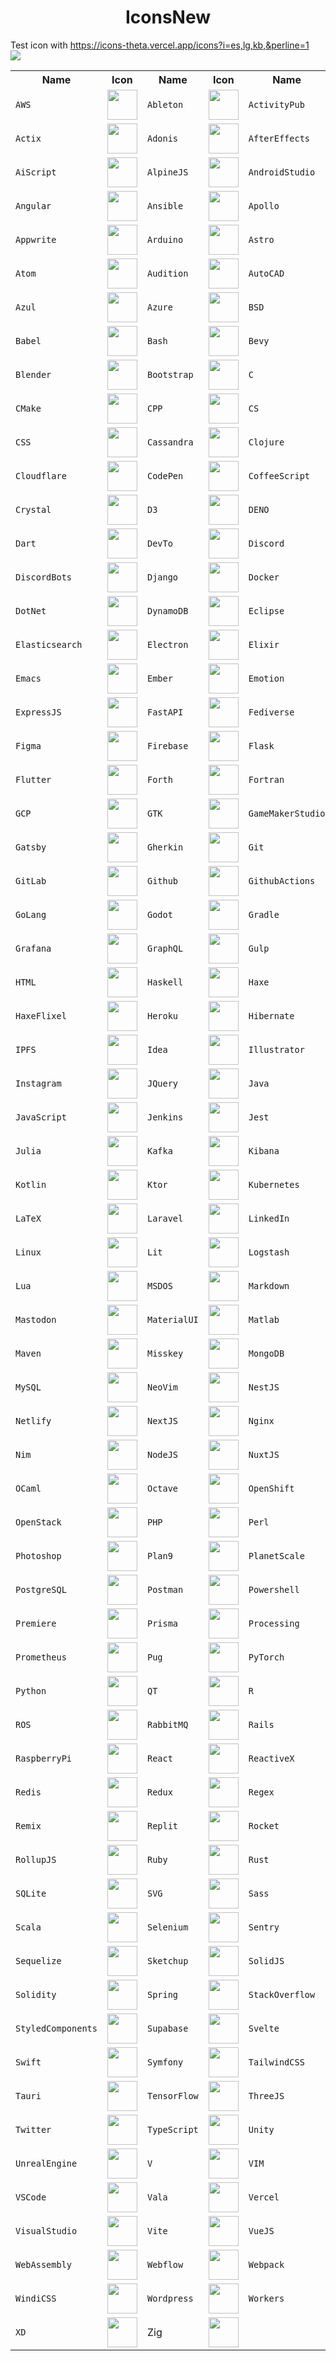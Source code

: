 <div align="center">
    <h1>IconsNew</h1>
</div>



Test icon with <a href="https://icons-theta.vercel.app/icons?i=es,lg,kb,&perline=1">https://icons-theta.vercel.app/icons?i=es,lg,kb,&perline=1</a> <br>
<img src="https://icons-theta.vercel.app/icons?i=react,js,redis,elasticsearch,&perline=2">


<table>
    <tr>
        <th>Name</th>
        <th>Icon</th>
        <th>Name</th>
        <th>Icon</th>
        <th>Name</th>
        <th>Icon</th>
    </tr>
    <tr>
        <td><code>AWS</code></td>
        <td><img src="./public/icon/AWS-Dark.svg" width="48"></td>
        <td><code>Ableton</code></td>
        <td><img src="./public/icon/Ableton-Dark.svg" width="48"></td>
        <td><code>ActivityPub</code></td>
        <td><img src="./public/icon/ActivityPub-Dark.svg" width="48"></td>
    </tr>
    <tr>
        <td><code>Actix</code></td>
        <td><img src="./public/icon/Actix-Dark.svg" width="48"></td>
        <td><code>Adonis</code></td>
        <td><img src="./public/icon/Adonis-Dark.svg" width="48"></td>
        <td><code>AfterEffects</code></td>
        <td><img src="./public/icon/AfterEffects-Dark.svg" width="48"></td>
    </tr>
    <tr>
        <td><code>AiScript</code></td>
        <td><img src="./public/icon/AiScript-Dark.svg" width="48"></td>
        <td><code>AlpineJS</code></td>
        <td><img src="./public/icon/AlpineJS-Dark.svg" width="48"></td>
        <td><code>AndroidStudio</code></td>
        <td><img src="./public/icon/AndroidStudio-Dark.svg" width="48"></td>
    </tr>
    <tr>
        <td><code>Angular</code></td>
        <td><img src="./public/icon/Angular-Dark.svg" width="48"></td>
        <td><code>Ansible</code></td>
        <td><img src="./public/icon/Ansible-Dark.svg" width="48"></td>
        <td><code>Apollo</code></td>
        <td><img src="./public/icon/Apollo-Dark.svg" width="48"></td>
    </tr>
    <tr>
        <td><code>Appwrite</code></td>
        <td><img src="./public/icon/Appwrite-Dark.svg" width="48"></td>
        <td><code>Arduino</code></td>
        <td><img src="./public/icon/Arduino-Dark.svg" width="48"></td>
        <td><code>Astro</code></td>
        <td><img src="./public/icon/Astro-Dark.svg" width="48"></td>
    </tr>
    <tr>
        <td><code>Atom</code></td>
        <td><img src="./public/icon/Atom-Dark.svg" width="48"></td>
        <td><code>Audition</code></td>
        <td><img src="./public/icon/Audition-Dark.svg" width="48"></td>
        <td><code>AutoCAD</code></td>
        <td><img src="./public/icon/AutoCAD-Dark.svg" width="48"></td>
    </tr>
    <tr>
        <td><code>Azul</code></td>
        <td><img src="./public/icon/Azul-Dark.svg" width="48"></td>
        <td><code>Azure</code></td>
        <td><img src="./public/icon/Azure-Dark.svg" width="48"></td>
        <td><code>BSD</code></td>
        <td><img src="./public/icon/BSD-Dark.svg" width="48"></td>
    </tr>
    <tr>
        <td><code>Babel</code></td>
        <td><img src="./public/icon/Babel-Dark.svg" width="48"></td>
        <td><code>Bash</code></td>
        <td><img src="./public/icon/Bash-Dark.svg" width="48"></td>
        <td><code>Bevy</code></td>
        <td><img src="./public/icon/Bevy-Dark.svg" width="48"></td>
    </tr>
    <tr>
        <td><code>Blender</code></td>
        <td><img src="./public/icon/Blender-Dark.svg" width="48"></td>
        <td><code>Bootstrap</code></td>
        <td><img src="./public/icon/Bootstrap-Dark.svg" width="48"></td>
        <td><code>C</code></td>
        <td><img src="./public/icon/C-Dark.svg" width="48"></td>
    </tr>
    <tr>
        <td><code>CMake</code></td>
        <td><img src="./public/icon/CMake-Dark.svg" width="48"></td>
        <td><code>CPP</code></td>
        <td><img src="./public/icon/CPP-Dark.svg" width="48"></td>
        <td><code>CS</code></td>
        <td><img src="./public/icon/CS-Dark.svg" width="48"></td>
    </tr>
    <tr>
        <td><code>CSS</code></td>
        <td><img src="./public/icon/CSS-Dark.svg" width="48"></td>
        <td><code>Cassandra</code></td>
        <td><img src="./public/icon/Cassandra-Dark.svg" width="48"></td>
        <td><code>Clojure</code></td>
        <td><img src="./public/icon/Clojure-Dark.svg" width="48"></td>
    </tr>
    <tr>
        <td><code>Cloudflare</code></td>
        <td><img src="./public/icon/Cloudflare-Dark.svg" width="48"></td>
        <td><code>CodePen</code></td>
        <td><img src="./public/icon/CodePen-Dark.svg" width="48"></td>
        <td><code>CoffeeScript</code></td>
        <td><img src="./public/icon/CoffeeScript-Dark.svg" width="48"></td>
    </tr>
    <tr>
        <td><code>Crystal</code></td>
        <td><img src="./public/icon/Crystal-Dark.svg" width="48"></td>
        <td><code>D3</code></td>
        <td><img src="./public/icon/D3-Dark.svg" width="48"></td>
        <td><code>DENO</code></td>
        <td><img src="./public/icon/DENO-Dark.svg" width="48"></td>
    </tr>
    <tr>
        <td><code>Dart</code></td>
        <td><img src="./public/icon/Dart-Dark.svg" width="48"></td>
        <td><code>DevTo</code></td>
        <td><img src="./public/icon/DevTo-Dark.svg" width="48"></td>
        <td><code>Discord</code></td>
        <td><img src="./public/icon/Discord-Dark.svg" width="48"></td>
    </tr>
    <tr>
        <td><code>DiscordBots</code></td>
        <td><img src="./public/icon/DiscordBots-Dark.svg" width="48"></td>
        <td><code>Django</code></td>
        <td><img src="./public/icon/Django-Dark.svg" width="48"></td>
        <td><code>Docker</code></td>
        <td><img src="./public/icon/Docker-Dark.svg" width="48"></td>
    </tr>
    <tr>
        <td><code>DotNet</code></td>
        <td><img src="./public/icon/DotNet-Dark.svg" width="48"></td>
        <td><code>DynamoDB</code></td>
        <td><img src="./public/icon/DynamoDB-Dark.svg" width="48"></td>
        <td><code>Eclipse</code></td>
        <td><img src="./public/icon/Eclipse-Dark.svg" width="48"></td>
    </tr>
    <tr>
        <td><code>Elasticsearch</code></td>
        <td><img src="./public/icon/Elasticsearch-Dark.svg" width="48"></td>
        <td><code>Electron</code></td>
        <td><img src="./public/icon/Electron-Dark.svg" width="48"></td>
        <td><code>Elixir</code></td>
        <td><img src="./public/icon/Elixir-Dark.svg" width="48"></td>
    </tr>
    <tr>
        <td><code>Emacs</code></td>
        <td><img src="./public/icon/Emacs-Dark.svg" width="48"></td>
        <td><code>Ember</code></td>
        <td><img src="./public/icon/Ember-Dark.svg" width="48"></td>
        <td><code>Emotion</code></td>
        <td><img src="./public/icon/Emotion-Dark.svg" width="48"></td>
    </tr>
    <tr>
        <td><code>ExpressJS</code></td>
        <td><img src="./public/icon/ExpressJS-Dark.svg" width="48"></td>
        <td><code>FastAPI</code></td>
        <td><img src="./public/icon/FastAPI-Dark.svg" width="48"></td>
        <td><code>Fediverse</code></td>
        <td><img src="./public/icon/Fediverse-Dark.svg" width="48"></td>
    </tr>
    <tr>
        <td><code>Figma</code></td>
        <td><img src="./public/icon/Figma-Dark.svg" width="48"></td>
        <td><code>Firebase</code></td>
        <td><img src="./public/icon/Firebase-Dark.svg" width="48"></td>
        <td><code>Flask</code></td>
        <td><img src="./public/icon/Flask-Dark.svg" width="48"></td>
    </tr>
    <tr>
        <td><code>Flutter</code></td>
        <td><img src="./public/icon/Flutter-Dark.svg" width="48"></td>
        <td><code>Forth</code></td>
        <td><img src="./public/icon/Forth-Dark.svg" width="48"></td>
        <td><code>Fortran</code></td>
        <td><img src="./public/icon/Fortran-Dark.svg" width="48"></td>
    </tr>
    <tr>
        <td><code>GCP</code></td>
        <td><img src="./public/icon/GCP-Dark.svg" width="48"></td>
        <td><code>GTK</code></td>
        <td><img src="./public/icon/GTK-Dark.svg" width="48"></td>
        <td><code>GameMakerStudio</code></td>
        <td><img src="./public/icon/GameMakerStudio-Dark.svg" width="48"></td>
    </tr>
    <tr>
        <td><code>Gatsby</code></td>
        <td><img src="./public/icon/Gatsby-Dark.svg" width="48"></td>
        <td><code>Gherkin</code></td>
        <td><img src="./public/icon/Gherkin-Dark.svg" width="48"></td>
        <td><code>Git</code></td>
        <td><img src="./public/icon/Git-Dark.svg" width="48"></td>
    </tr>
    <tr>
        <td><code>GitLab</code></td>
        <td><img src="./public/icon/GitLab-Dark.svg" width="48"></td>
        <td><code>Github</code></td>
        <td><img src="./public/icon/Github-Dark.svg" width="48"></td>
        <td><code>GithubActions</code></td>
        <td><img src="./public/icon/GithubActions-Dark.svg" width="48"></td>
    </tr>
    <tr>
        <td><code>GoLang</code></td>
        <td><img src="./public/icon/GoLang-Dark.svg" width="48"></td>
        <td><code>Godot</code></td>
        <td><img src="./public/icon/Godot-Dark.svg" width="48"></td>
        <td><code>Gradle</code></td>
        <td><img src="./public/icon/Gradle-Dark.svg" width="48"></td>
    </tr>
    <tr>
        <td><code>Grafana</code></td>
        <td><img src="./public/icon/Grafana-Dark.svg" width="48"></td>
        <td><code>GraphQL</code></td>
        <td><img src="./public/icon/GraphQL-Dark.svg" width="48"></td>
        <td><code>Gulp</code></td>
        <td><img src="./public/icon/Gulp-Dark.svg" width="48"></td>
    </tr>
    <tr>
        <td><code>HTML</code></td>
        <td><img src="./public/icon/HTML-Dark.svg" width="48"></td>
        <td><code>Haskell</code></td>
        <td><img src="./public/icon/Haskell-Dark.svg" width="48"></td>
        <td><code>Haxe</code></td>
        <td><img src="./public/icon/Haxe-Dark.svg" width="48"></td>
    </tr>
    <tr>
        <td><code>HaxeFlixel</code></td>
        <td><img src="./public/icon/HaxeFlixel-Dark.svg" width="48"></td>
        <td><code>Heroku</code></td>
        <td><img src="./public/icon/Heroku-Dark.svg" width="48"></td>
        <td><code>Hibernate</code></td>
        <td><img src="./public/icon/Hibernate-Dark.svg" width="48"></td>
    </tr>
    <tr>
        <td><code>IPFS</code></td>
        <td><img src="./public/icon/IPFS-Dark.svg" width="48"></td>
        <td><code>Idea</code></td>
        <td><img src="./public/icon/Idea-Dark.svg" width="48"></td>
        <td><code>Illustrator</code></td>
        <td><img src="./public/icon/Illustrator-Dark.svg" width="48"></td>
    </tr>
    <tr>
        <td><code>Instagram</code></td>
        <td><img src="./public/icon/Instagram-Dark.svg" width="48"></td>
        <td><code>JQuery</code></td>
        <td><img src="./public/icon/JQuery-Dark.svg" width="48"></td>
        <td><code>Java</code></td>
        <td><img src="./public/icon/Java-Dark.svg" width="48"></td>
    </tr>
    <tr>
        <td><code>JavaScript</code></td>
        <td><img src="./public/icon/JavaScript-Dark.svg" width="48"></td>
        <td><code>Jenkins</code></td>
        <td><img src="./public/icon/Jenkins-Dark.svg" width="48"></td>
        <td><code>Jest</code></td>
        <td><img src="./public/icon/Jest-Dark.svg" width="48"></td>
    </tr>
    <tr>
        <td><code>Julia</code></td>
        <td><img src="./public/icon/Julia-Dark.svg" width="48"></td>
        <td><code>Kafka</code></td>
        <td><img src="./public/icon/Kafka-Dark.svg" width="48"></td>
        <td><code>Kibana</code></td>
        <td><img src="./public/icon/Kibana-Dark.svg" width="48"></td>
    </tr>
    <tr>
        <td><code>Kotlin</code></td>
        <td><img src="./public/icon/Kotlin-Dark.svg" width="48"></td>
        <td><code>Ktor</code></td>
        <td><img src="./public/icon/Ktor-Dark.svg" width="48"></td>
        <td><code>Kubernetes</code></td>
        <td><img src="./public/icon/Kubernetes-Dark.svg" width="48"></td>
    </tr>
    <tr>
        <td><code>LaTeX</code></td>
        <td><img src="./public/icon/LaTeX-Dark.svg" width="48"></td>
        <td><code>Laravel</code></td>
        <td><img src="./public/icon/Laravel-Dark.svg" width="48"></td>
        <td><code>LinkedIn</code></td>
        <td><img src="./public/icon/LinkedIn-Dark.svg" width="48"></td>
    </tr>
    <tr>
        <td><code>Linux</code></td>
        <td><img src="./public/icon/Linux-Dark.svg" width="48"></td>
        <td><code>Lit</code></td>
        <td><img src="./public/icon/Lit-Dark.svg" width="48"></td>
        <td><code>Logstash</code></td>
        <td><img src="./public/icon/Logstash-Dark.svg" width="48"></td>
    </tr>
    <tr>
        <td><code>Lua</code></td>
        <td><img src="./public/icon/Lua-Dark.svg" width="48"></td>
        <td><code>MSDOS</code></td>
        <td><img src="./public/icon/MSDOS-Dark.svg" width="48"></td>
        <td><code>Markdown</code></td>
        <td><img src="./public/icon/Markdown-Dark.svg" width="48"></td>
    </tr>
    <tr>
        <td><code>Mastodon</code></td>
        <td><img src="./public/icon/Mastodon-Dark.svg" width="48"></td>
        <td><code>MaterialUI</code></td>
        <td><img src="./public/icon/MaterialUI-Dark.svg" width="48"></td>
        <td><code>Matlab</code></td>
        <td><img src="./public/icon/Matlab-Dark.svg" width="48"></td>
    </tr>
    <tr>
        <td><code>Maven</code></td>
        <td><img src="./public/icon/Maven-Dark.svg" width="48"></td>
        <td><code>Misskey</code></td>
        <td><img src="./public/icon/Misskey-Dark.svg" width="48"></td>
        <td><code>MongoDB</code></td>
        <td><img src="./public/icon/MongoDB-Dark.svg" width="48"></td>
    </tr>
    <tr>
        <td><code>MySQL</code></td>
        <td><img src="./public/icon/MySQL-Dark.svg" width="48"></td>
        <td><code>NeoVim</code></td>
        <td><img src="./public/icon/NeoVim-Dark.svg" width="48"></td>
        <td><code>NestJS</code></td>
        <td><img src="./public/icon/NestJS-Dark.svg" width="48"></td>
    </tr>
    <tr>
        <td><code>Netlify</code></td>
        <td><img src="./public/icon/Netlify-Dark.svg" width="48"></td>
        <td><code>NextJS</code></td>
        <td><img src="./public/icon/NextJS-Dark.svg" width="48"></td>
        <td><code>Nginx</code></td>
        <td><img src="./public/icon/Nginx-Dark.svg" width="48"></td>
    </tr>
    <tr>
        <td><code>Nim</code></td>
        <td><img src="./public/icon/Nim-Dark.svg" width="48"></td>
        <td><code>NodeJS</code></td>
        <td><img src="./public/icon/NodeJS-Dark.svg" width="48"></td>
        <td><code>NuxtJS</code></td>
        <td><img src="./public/icon/NuxtJS-Dark.svg" width="48"></td>
    </tr>
    <tr>
        <td><code>OCaml</code></td>
        <td><img src="./public/icon/OCaml-Dark.svg" width="48"></td>
        <td><code>Octave</code></td>
        <td><img src="./public/icon/Octave-Dark.svg" width="48"></td>
        <td><code>OpenShift</code></td>
        <td><img src="./public/icon/OpenShift-Dark.svg" width="48"></td>
    </tr>
    <tr>
        <td><code>OpenStack</code></td>
        <td><img src="./public/icon/OpenStack-Dark.svg" width="48"></td>
        <td><code>PHP</code></td>
        <td><img src="./public/icon/PHP-Dark.svg" width="48"></td>
        <td><code>Perl</code></td>
        <td><img src="./public/icon/Perl-Dark.svg" width="48"></td>
    </tr>
    <tr>
        <td><code>Photoshop</code></td>
        <td><img src="./public/icon/Photoshop-Dark.svg" width="48"></td>
        <td><code>Plan9</code></td>
        <td><img src="./public/icon/Plan9-Dark.svg" width="48"></td>
        <td><code>PlanetScale</code></td>
        <td><img src="./public/icon/PlanetScale-Dark.svg" width="48"></td>
    </tr>
    <tr>
        <td><code>PostgreSQL</code></td>
        <td><img src="./public/icon/PostgreSQL-Dark.svg" width="48"></td>
        <td><code>Postman</code></td>
        <td><img src="./public/icon/Postman-Dark.svg" width="48"></td>
        <td><code>Powershell</code></td>
        <td><img src="./public/icon/Powershell-Dark.svg" width="48"></td>
    </tr>
    <tr>
        <td><code>Premiere</code></td>
        <td><img src="./public/icon/Premiere-Dark.svg" width="48"></td>
        <td><code>Prisma</code></td>
        <td><img src="./public/icon/Prisma-Dark.svg" width="48"></td>
        <td><code>Processing</code></td>
        <td><img src="./public/icon/Processing-Dark.svg" width="48"></td>
    </tr>
    <tr>
        <td><code>Prometheus</code></td>
        <td><img src="./public/icon/Prometheus-Dark.svg" width="48"></td>
        <td><code>Pug</code></td>
        <td><img src="./public/icon/Pug-Dark.svg" width="48"></td>
        <td><code>PyTorch</code></td>
        <td><img src="./public/icon/PyTorch-Dark.svg" width="48"></td>
    </tr>
    <tr>
        <td><code>Python</code></td>
        <td><img src="./public/icon/Python-Dark.svg" width="48"></td>
        <td><code>QT</code></td>
        <td><img src="./public/icon/QT-Dark.svg" width="48"></td>
        <td><code>R</code></td>
        <td><img src="./public/icon/R-Dark.svg" width="48"></td>
    </tr>
    <tr>
        <td><code>ROS</code></td>
        <td><img src="./public/icon/ROS-Dark.svg" width="48"></td>
        <td><code>RabbitMQ</code></td>
        <td><img src="./public/icon/RabbitMQ-Dark.svg" width="48"></td>
        <td><code>Rails</code></td>
        <td><img src="./public/icon/Rails-Dark.svg" width="48"></td>
    </tr>
    <tr>
        <td><code>RaspberryPi</code></td>
        <td><img src="./public/icon/RaspberryPi-Dark.svg" width="48"></td>
        <td><code>React</code></td>
        <td><img src="./public/icon/React-Dark.svg" width="48"></td>
        <td><code>ReactiveX</code></td>
        <td><img src="./public/icon/ReactiveX-Dark.svg" width="48"></td>
    </tr>
    <tr>
        <td><code>Redis</code></td>
        <td><img src="./public/icon/Redis-Dark.svg" width="48"></td>
        <td><code>Redux</code></td>
        <td><img src="./public/icon/Redux-Dark.svg" width="48"></td>
        <td><code>Regex</code></td>
        <td><img src="./public/icon/Regex-Dark.svg" width="48"></td>
    </tr>
    <tr>
        <td><code>Remix</code></td>
        <td><img src="./public/icon/Remix-Dark.svg" width="48"></td>
        <td><code>Replit</code></td>
        <td><img src="./public/icon/Replit-Dark.svg" width="48"></td>
        <td><code>Rocket</code></td>
        <td><img src="./public/icon/Rocket-Dark.svg" width="48"></td>
    </tr>
    <tr>
        <td><code>RollupJS</code></td>
        <td><img src="./public/icon/RollupJS-Dark.svg" width="48"></td>
        <td><code>Ruby</code></td>
        <td><img src="./public/icon/Ruby-Dark.svg" width="48"></td>
        <td><code>Rust</code></td>
        <td><img src="./public/icon/Rust-Dark.svg" width="48"></td>
    </tr>
    <tr>
        <td><code>SQLite</code></td>
        <td><img src="./public/icon/SQLite-Dark.svg" width="48"></td>
        <td><code>SVG</code></td>
        <td><img src="./public/icon/SVG-Dark.svg" width="48"></td>
        <td><code>Sass</code></td>
        <td><img src="./public/icon/Sass-Dark.svg" width="48"></td>
    </tr>
    <tr>
        <td><code>Scala</code></td>
        <td><img src="./public/icon/Scala-Dark.svg" width="48"></td>
        <td><code>Selenium</code></td>
        <td><img src="./public/icon/Selenium-Dark.svg" width="48"></td>
        <td><code>Sentry</code></td>
        <td><img src="./public/icon/Sentry-Dark.svg" width="48"></td>
    </tr>
    <tr>
        <td><code>Sequelize</code></td>
        <td><img src="./public/icon/Sequelize-Dark.svg" width="48"></td>
        <td><code>Sketchup</code></td>
        <td><img src="./public/icon/Sketchup-Dark.svg" width="48"></td>
        <td><code>SolidJS</code></td>
        <td><img src="./public/icon/SolidJS-Dark.svg" width="48"></td>
    </tr>
    <tr>
        <td><code>Solidity</code></td>
        <td><img src="./public/icon/Solidity-Dark.svg" width="48"></td>
        <td><code>Spring</code></td>
        <td><img src="./public/icon/Spring-Dark.svg" width="48"></td>
        <td><code>StackOverflow</code></td>
        <td><img src="./public/icon/StackOverflow-Dark.svg" width="48"></td>
    </tr>
    <tr>
        <td><code>StyledComponents</code></td>
        <td><img src="./public/icon/StyledComponents-Dark.svg" width="48"></td>
        <td><code>Supabase</code></td>
        <td><img src="./public/icon/Supabase-Dark.svg" width="48"></td>
        <td><code>Svelte</code></td>
        <td><img src="./public/icon/Svelte-Dark.svg" width="48"></td>
    </tr>
    <tr>
        <td><code>Swift</code></td>
        <td><img src="./public/icon/Swift-Dark.svg" width="48"></td>
        <td><code>Symfony</code></td>
        <td><img src="./public/icon/Symfony-Dark.svg" width="48"></td>
        <td><code>TailwindCSS</code></td>
        <td><img src="./public/icon/TailwindCSS-Dark.svg" width="48"></td>
    </tr>
    <tr>
        <td><code>Tauri</code></td>
        <td><img src="./public/icon/Tauri-Dark.svg" width="48"></td>
        <td><code>TensorFlow</code></td>
        <td><img src="./public/icon/TensorFlow-Dark.svg" width="48"></td>
        <td><code>ThreeJS</code></td>
        <td><img src="./public/icon/ThreeJS-Dark.svg" width="48"></td>
    </tr>
    <tr>
        <td><code>Twitter</code></td>
        <td><img src="./public/icon/Twitter-Dark.svg" width="48"></td>
        <td><code>TypeScript</code></td>
        <td><img src="./public/icon/TypeScript-Dark.svg" width="48"></td>
        <td><code>Unity</code></td>
        <td><img src="./public/icon/Unity-Dark.svg" width="48"></td>
    </tr>
    <tr>
        <td><code>UnrealEngine</code></td>
        <td><img src="./public/icon/UnrealEngine-Dark.svg" width="48"></td>
        <td><code>V</code></td>
        <td><img src="./public/icon/V-Dark.svg" width="48"></td>
        <td><code>VIM</code></td>
        <td><img src="./public/icon/VIM-Dark.svg" width="48"></td>
    </tr>
    <tr>
        <td><code>VSCode</code></td>
        <td><img src="./public/icon/VSCode-Dark.svg" width="48"></td>
        <td><code>Vala</code></td>
        <td><img src="./public/icon/Vala-Dark.svg" width="48"></td>
        <td><code>Vercel</code></td>
        <td><img src="./public/icon/Vercel-Dark.svg" width="48"></td>
    </tr>
    <tr>
        <td><code>VisualStudio</code></td>
        <td><img src="./public/icon/VisualStudio-Dark.svg" width="48"></td>
        <td><code>Vite</code></td>
        <td><img src="./public/icon/Vite-Dark.svg" width="48"></td>
        <td><code>VueJS</code></td>
        <td><img src="./public/icon/VueJS-Dark.svg" width="48"></td>
    </tr>
    <tr>
        <td><code>WebAssembly</code></td>
        <td><img src="./public/icon/WebAssembly-Dark.svg" width="48"></td>
        <td><code>Webflow</code></td>
        <td><img src="./public/icon/Webflow-Dark.svg" width="48"></td>
        <td><code>Webpack</code></td>
        <td><img src="./public/icon/Webpack-Dark.svg" width="48"></td>
    </tr>
    <tr>
        <td><code>WindiCSS</code></td>
        <td><img src="./public/icon/WindiCSS-Dark.svg" width="48"></td>
        <td><code>Wordpress</code></td>
        <td><img src="./public/icon/Wordpress-Dark.svg" width="48"></td>
        <td><code>Workers</code></td>
        <td><img src="./public/icon/Workers-Dark.svg" width="48"></td>
    </tr>
    <tr>
        <td><code>XD</code></td>
        <td><img src="./public/icon/XD-Dark.svg" width="48"> </td><code><td>Zig</code></td>
        <td><img src="./public/icon/Zig-Dark.svg" width="48"></td>
    </tr>
</table>
